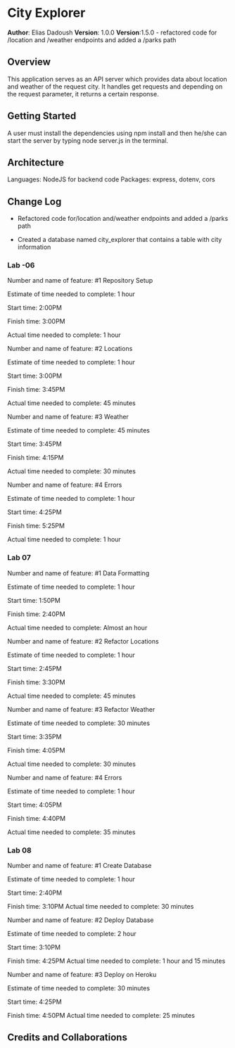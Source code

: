 # City Explorer

**Author**: Elias Dadoush
**Version**: 1.0.0
**Version**:1.5.0 - refactored code for /location and /weather endpoints and added a /parks path

## Overview
<!-- Provide a high level overview of what this application is and why you are building it, beyond the fact that it's an assignment for this class. (i.e. What's your problem domain?) -->
This application serves as an API server which provides data about location and weather of the request city. It handles get requests and depending on the request parameter, it returns a certain response.

## Getting Started

<!-- What are the steps that a user must take in order to build this app on their own machine and get it running? -->
A user must install the dependencies using npm install and then he/she can start the server by typing node server.js in the terminal.

## Architecture
<!-- Provide a detailed description of the application design. What technologies (languages, libraries, etc) you're using, and any other relevant design information. -->
Languages: NodeJS for backend code
Packages: express, dotenv, cors

## Change Log

- Refactored code for/location and/weather endpoints and added a /parks path

- Created a database named city_explorer that contains a table with city information

### Lab -06

Number and name of feature: #1 Repository Setup

Estimate of time needed to complete: 1 hour

Start time: 2:00PM

Finish time: 3:00PM

Actual time needed to complete: 1 hour

Number and name of feature: #2 Locations

Estimate of time needed to complete: 1 hour

Start time: 3:00PM

Finish time: 3:45PM

Actual time needed to complete: 45 minutes

Number and name of feature: #3 Weather

Estimate of time needed to complete: 45 minutes

Start time: 3:45PM

Finish time: 4:15PM

Actual time needed to complete: 30 minutes

Number and name of feature: #4 Errors

Estimate of time needed to complete: 1 hour

Start time: 4:25PM

Finish time: 5:25PM

Actual time needed to complete: 1 hour

### Lab 07

Number and name of feature: #1 Data Formatting

Estimate of time needed to complete: 1 hour

Start time: 1:50PM

Finish time: 2:40PM

Actual time needed to complete: Almost an hour

Number and name of feature: #2 Refactor Locations

Estimate of time needed to complete: 1 hour

Start time: 2:45PM

Finish time: 3:30PM

Actual time needed to complete: 45 minutes

Number and name of feature: #3 Refactor Weather

Estimate of time needed to complete: 30 minutes

Start time: 3:35PM

Finish time: 4:05PM

Actual time needed to complete: 30 minutes

Number and name of feature: #4 Errors

Estimate of time needed to complete: 1 hour

Start time: 4:05PM

Finish time: 4:40PM

Actual time needed to complete: 35 minutes

### Lab 08

Number and name of feature: #1 Create Database

Estimate of time needed to complete: 1 hour

Start time: 2:40PM

Finish time: 3:10PM
Actual time needed to complete: 30 minutes

Number and name of feature: #2 Deploy Database

Estimate of time needed to complete: 2 hour

Start time: 3:10PM

Finish time: 4:25PM
Actual time needed to complete: 1 hour and 15 minutes

Number and name of feature: #3 Deploy on Heroku

Estimate of time needed to complete: 30 minutes

Start time: 4:25PM

Finish time: 4:50PM
Actual time needed to complete: 25 minutes

## Credits and Collaborations
<!-- Give credit (and a link) to other people or resources that helped you build this application. -->
